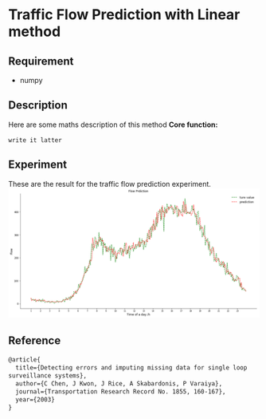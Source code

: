 # Traffic Flow Prediction with Linear method


## Requirement
- numpy    

## Description
Here are some maths description of this method
**Core function:**
```
write it latter
```


## Experiment


These are the result for the traffic flow prediction experiment.
![evaluate](linea_method.png)

## Reference

	@article{  
	  title={Detecting errors and imputing missing data for single loop surveillance systems},  
	  author={C Chen, J Kwon, J Rice, A Skabardonis, P Varaiya},
	  journal={Transportation Research Record No. 1855, 160-167},
	  year={2003}
	}
	


